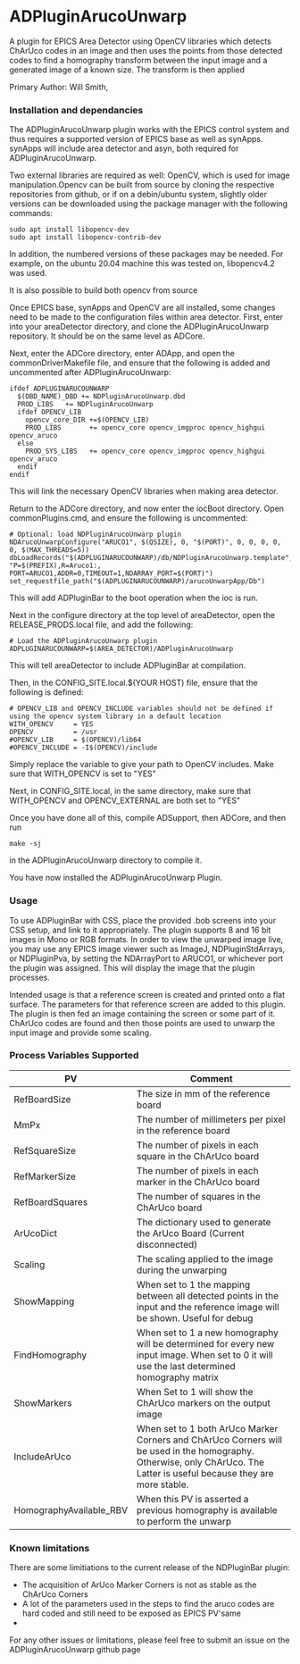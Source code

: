 # ADPluginArucoUnwarp

A plugin for EPICS Area Detector using OpenCV libraries which detects ChArUco codes in an image 
and then uses the points from those detected codes to find a homography transform between the
input image and a generated image of a known size. The transform is then applied

Primary Author:    	Will Smith, 

### Installation and dependancies

The ADPluginArucoUnwarp plugin works with the EPICS control system and thus requires a supported version of
EPICS base as well as synApps. synApps will include area detector and asyn, both required for ADPluginArucoUnwarp.

Two external libraries are required as well: OpenCV, which is used for image manipulation.Opencv can be built from source by cloning the
respective repositories from github, or if on a debin/ubuntu system, slightly older versions can
be downloaded using the package manager with the following commands:

```
sudo apt install libopencv-dev 
sudo apt install libopencv-contrib-dev
```

In addition, the numbered versions of these packages may be needed. For example, on the ubuntu 20.04 machine
this was tested on, libopencv4.2 was used.

It is also possible to build both opencv from source

Once EPICS base, synApps and OpenCV are all installed, some changes need to be made to the
configuration files within area detector. First, enter into your areaDetector directory, and
clone the ADPluginArucoUnwarp repository. It should be on the same level as ADCore.

Next, enter the ADCore directory, enter ADApp, and open the commonDriverMakefile file,
 and ensure that the following is added and uncommented after ADPluginArucoUnwarp:

```
ifdef ADPLUGINARUCOUNWARP
  $(DBD_NAME)_DBD += NDPluginArucoUnwarp.dbd
  PROD_LIBS	  += NDPluginArucoUnwarp
  ifdef OPENCV_LIB
    opencv_core_DIR +=$(OPENCV_LIB)
    PROD_LIBS       += opencv_core opencv_imgproc opencv_highgui opencv_aruco
  else
    PROD_SYS_LIBS   += opencv_core opencv_imgproc opencv_highgui opencv_aruco
  endif
endif
```

This will link the necessary OpenCV libraries when making area detector.

Return to the ADCore directory, and now enter the iocBoot directory. Open commonPlugins.cmd,
and ensure the following is uncommented:

```
# Optional: load NDPluginArucoUnwarp plugin
NDArucoUnwarpConfigure("ARUCO1", $(QSIZE), 0, "$(PORT)", 0, 0, 0, 0, 0, $(MAX_THREADS=5))
dbLoadRecords("$(ADPLUGINARUCOUNWARP)/db/NDPluginArucoUnwarp.template",  "P=$(PREFIX),R=Aruco1:, PORT=ARUCO1,ADDR=0,TIMEOUT=1,NDARRAY_PORT=$(PORT)")
set_requestfile_path("$(ADPLUGINARUCOUNWARP)/arucoUnwarpApp/Db")

```

This will add ADPluginBar to the boot operation when the ioc is run.  

Next in the configure directory at the top level of areaDetector, open the RELEASE_PRODS.local file, and add the following:

```
# Load the ADPluginArucoUnwarp plugin
ADPLUGINARUCOUNWARP=$(AREA_DETECTOR)/ADPluginArucoUnwarp

```

This will tell areaDetector to include ADPluginBar at compilation.   

Then, in the CONFIG_SITE.local.$(YOUR HOST) file, ensure that the following is defined:  

```
# OPENCV_LIB and OPENCV_INCLUDE variables should not be defined if using the opencv system library in a default location
WITH_OPENCV     = YES 
OPENCV          = /usr
#OPENCV_LIB     = $(OPENCV)/lib64
#OPENCV_INCLUDE = -I$(OPENCV)/include

```

Simply replace the variable to give your path to OpenCV includes. Make sure that WITH_OPENCV is set to "YES"

Next, in CONFIG_SITE.local, in the same directory, make sure that WITH_OPENCV and OPENCV_EXTERNAL are both set to "YES"

Once you have done all of this, compile ADSupport, then ADCore, and then run

```
make -sj
```

in the ADPluginArucoUnwarp directory to compile it.

You have now installed the ADPluginArucoUnwarp Plugin.

### Usage

To use ADPluginBar with CSS, place the provided .bob screens into your CSS setup, and link to it
appropriately. The plugin supports 8 and 16 bit images in Mono or RGB formats. In order to view the unwarped image live, you may use any EPICS image viewer such as ImageJ, NDPluginStdArrays, or NDPluginPva, by setting the NDArrayPort to ARUCO1, or whichever port the plugin was assigned. This will display the image that the plugin processes.

Intended usage is that a reference screen is created and printed onto a flat surface. The parameters for that reference screen are added to this plugin. The plugin is then fed an image containing the screen or some part of it. ChArUco codes are found and then those points are used to unwarp the input image and provide some scaling. 
### Process Variables Supported

PV		|  Comment
----------------|---------------
RefBoardSize | The size in mm of the reference board
MmPx | The number of millimeters per pixel in the reference board 
RefSquareSize | The number of pixels in each square in the ChArUco board
RefMarkerSize | The number of pixels in each marker in the ChArUco board
RefBoardSquares | The number of squares in the ChArUco board
ArUcoDict | The dictionary used to generate the ArUco Board (Current disconnected)
Scaling | The scaling applied to the image during the unwarping
ShowMapping |  When set to 1 the mapping between all detected points in the input and the reference image will be shown. Useful for debug
FindHomography | When set to 1 a new homography will be determined for every new input image. When set to 0 it will use the last determined homography matrix
ShowMarkers | When Set to 1 will show the ChArUco markers on the output image
IncludeArUco | When set to 1 both ArUco Marker Corners and ChArUco Corners will be used in the homography. Otherwise, only ChArUco. The Latter is useful because they are more stable.
HomographyAvailable_RBV | When this PV is asserted a previous homography is available to perform the unwarp 



### Known limitations

There are some limitiations to the current release of the NDPluginBar plugin:

* The acquisition of ArUco Marker Corners is not as stable as the ChArUco Corners
* A lot of the parameters used in the steps to find the aruco codes are hard coded and still need to be exposed as EPICS PV'same
* 

For any other issues or limitations, please feel free to submit an issue on the ADPluginArucoUnwarp github page
